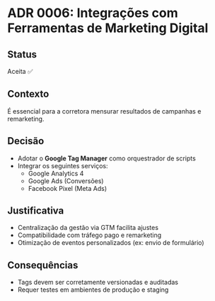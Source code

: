 # ADR 0006: Integrações com Ferramentas de Marketing Digital

## Status
Aceita ✅

## Contexto
É essencial para a corretora mensurar resultados de campanhas e remarketing.

## Decisão

- Adotar o **Google Tag Manager** como orquestrador de scripts
- Integrar os seguintes serviços:
  - Google Analytics 4
  - Google Ads (Conversões)
  - Facebook Pixel (Meta Ads)

## Justificativa

- Centralização da gestão via GTM facilita ajustes
- Compatibilidade com tráfego pago e remarketing
- Otimização de eventos personalizados (ex: envio de formulário)

## Consequências

- Tags devem ser corretamente versionadas e auditadas
- Requer testes em ambientes de produção e staging
